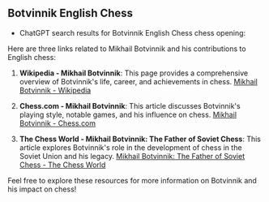 ## Botvinnik English Chess

 + ChatGPT search results for Botvinnik English Chess chess opening:

Here are three links related to Mikhail Botvinnik and his contributions to English chess:

1. **Wikipedia - Mikhail Botvinnik**: This page provides a comprehensive overview of Botvinnik's life, career, and achievements in chess.
   [Mikhail Botvinnik - Wikipedia](https://en.wikipedia.org/wiki/Mikhail_Botvinnik)

2. **Chess.com - Mikhail Botvinnik**: This article discusses Botvinnik's playing style, notable games, and his influence on chess.
   [Mikhail Botvinnik - Chess.com](https://www.chess.com/article/view/mikhail-botvinnik)

3. **The Chess World - Mikhail Botvinnik: The Father of Soviet Chess**: This article explores Botvinnik's role in the development of chess in the Soviet Union and his legacy.
   [Mikhail Botvinnik: The Father of Soviet Chess - The Chess World](https://thechessworld.com/articles/players/mikhail-botvinnik-the-father-of-soviet-chess/)

Feel free to explore these resources for more information on Botvinnik and his impact on chess!